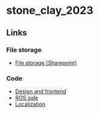 # stone_clay_2023

## Links

### File storage
- [File storage (Sharepoint)](https://lunduniversityo365.sharepoint.com/:f:/r/sites/bioDigitalMatter/Delade%20dokument/Stone%20and%20Clay%20workshop%202023?csf=1&web=1&e=wVlJ8l)

### Code
- [Design and frontend](https://github.com/biodigitalmatter/stone_clay_py)
- [ROS side](https://github.com/biodigitalmatter/stone_clay_ros)
- [Localization](https://github.com/biodigitalmatter/compas_mrr)
